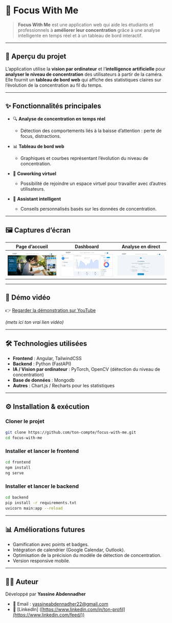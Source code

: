 # 🎯 Focus With Me

> **Focus With Me** est une application web qui aide les étudiants et professionnels à **améliorer leur concentration** grâce à une analyse intelligente en temps réel et à un tableau de bord interactif.

---

## 🚀 Aperçu du projet

L’application utilise la **vision par ordinateur** et l’**intelligence artificielle** pour **analyser le niveau de concentration** des utilisateurs à partir de la caméra.
Elle fournit un **tableau de bord web** qui affiche des statistiques claires sur l’évolution de la concentration au fil du temps.

---

## ✨ Fonctionnalités principales

* 🔍 **Analyse de concentration en temps réel**

  * Détection des comportements liés à la baisse d’attention : perte de focus, distractions.

* 📊 **Tableau de bord web**

  * Graphiques et courbes représentant l’évolution du niveau de concentration.

* 🤝 **Coworking virtuel**

  * Possibilité de rejoindre un espace virtuel pour travailler avec d’autres utilisateurs.

* 🤖 **Assistant intelligent**

  * Conseils personnalisés basés sur les données de concentration.

---

## 🖼️ Captures d’écran

| Page d’accueil                   | Dashboard                               | Analyse en direct                    |
| -------------------------------- | --------------------------------------- | ------------------------------------ |
| ![Accueil](demo/images/home.png) | ![Dashboard](demo/images/dashboard.png) | ![Espace Collaboratif](demo/images/espace_collaboratif.png) |

---

## 🎥 Démo vidéo

👉 [Regarder la démonstration sur YouTube](https://youtu.be/bvN-e8MNvKE)

*(mets ici ton vrai lien vidéo)*

---

## 🛠️ Technologies utilisées

* **Frontend** : Angular, TailwindCSS
* **Backend** : Python (FastAPI)
* **IA / Vision par ordinateur** : PyTorch, OpenCV (détection du niveau de concentration)
* **Base de données** : Mongodb
* **Autres** : Chart.js / Recharts pour les statistiques

---

## ⚙️ Installation & exécution

### Cloner le projet

```bash
git clone https://github.com/ton-compte/focus-with-me.git
cd focus-with-me
```

### Installer et lancer le frontend

```bash
cd frontend
npm install
ng serve
```

### Installer et lancer le backend

```bash
cd backend
pip install -r requirements.txt
uvicorn main:app --reload
```

---

## 📊 Améliorations futures

* Gamification avec points et badges.
* Intégration de calendrier (Google Calendar, Outlook).
* Optimisation de la précision du modèle de détection de concentration.
* Version responsive mobile.

---

## 👨‍💻 Auteur

Développé par **Yassine Abdennadher**

* 📧 Email : [yassineabdennadher22@gmail.com](yassineabdennadher22@gmail.com)
* 💼 [LinkedIn] ([https://www.linkedin.com/in/ton-profil](https://www.linkedin.com/feed/))


